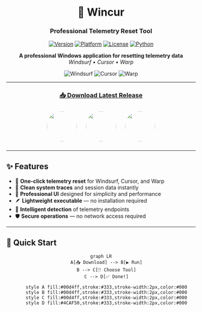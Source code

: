 <div align="center">

# 🎯 Wincur  
### **Professional Telemetry Reset Tool**

[![Version](https://img.shields.io/badge/version-1.0.0-blue?style=for-the-badge)](https://github.com/FilippoDeSilva/wincur/releases)
[![Platform](https://img.shields.io/badge/platform-Windows-0078D6?style=for-the-badge&logo=windows)](https://github.com/FilippoDeSilva/wincur)
[![License](https://img.shields.io/badge/license-MIT-green?style=for-the-badge)](LICENSE)
[![Python](https://img.shields.io/badge/python-3.7+-3776AB?style=for-the-badge&logo=python&logoColor=white)](https://www.python.org/)

**A professional Windows application for resetting telemetry data**  
*Windsurf • Cursor • Warp*

<img src="https://img.shields.io/badge/🌀_Windsurf-Reset-00d4ff?style=flat-square" alt="Windsurf">
<img src="https://img.shields.io/badge/💻_Cursor-Reset-00d4ff?style=flat-square" alt="Cursor">
<img src="https://img.shields.io/badge/🚀_Warp-Reset-00d4ff?style=flat-square" alt="Warp">

---

### [📥 Download Latest Release](https://github.com/FilippoDeSilva/wincur/releases/latest)

<img src="assets/windsurf.jpg" width="80" style="border-radius: 50%; margin: 10px;">
<img src="assets/cursor.jpg" width="80" style="border-radius: 50%; margin: 10px;">
<img src="assets/warp.jpg" width="80" style="border-radius: 50%; margin: 10px;">

</div>

---

## ✨ Features

- 🔄 **One-click telemetry reset** for Windsurf, Cursor, and Warp  
- 🧹 **Clean system traces** and session data instantly  
- 💼 **Professional UI** designed for simplicity and performance  
- 🪶 **Lightweight executable** — no installation required  
- 🧠 **Intelligent detection** of telemetry endpoints  
- 🛡️ **Secure operations** — no network access required  

---

## 🚀 Quick Start

<div align="center">

```mermaid
graph LR
    A[📥 Download] --> B[▶️ Run]
    B --> C[🖱️ Choose Tool]
    C --> D[✅ Done!]

    style A fill:#00d4ff,stroke:#333,stroke-width:2px,color:#000
    style B fill:#00d4ff,stroke:#333,stroke-width:2px,color:#000
    style C fill:#00d4ff,stroke:#333,stroke-width:2px,color:#000
    style D fill:#4CAF50,stroke:#333,stroke-width:2px,color:#000
